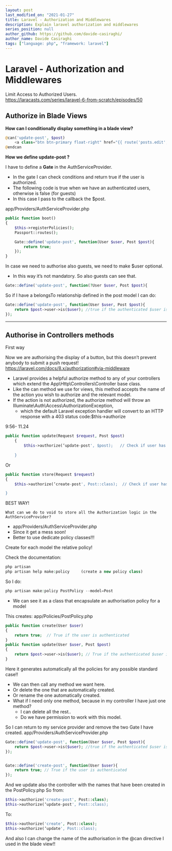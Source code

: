 ```yaml
---
layout: post
last_modified_on: "2021-01-27"
title: Laravel - Authorization and Middlewares
description: Explain laravel authorization and middlewares
series_position: null
author_github: https://github.com/davide-casiraghi/
author_name: Davide Casiraghi
tags: ["language: php", "framework: laravel"]
---
```


# Laravel - Authorization and Middlewares

Limit Access to Authorized Users.   
https://laracasts.com/series/laravel-6-from-scratch/episodes/50


## Authorize in Blade Views

**How can I conditionally display something in a blade view?**

``` php
@can('update-post', $post)
    <a class="btn btn-primary float-right" href="{{ route('posts.edit',$post->id) }}">Edit</a>
@endcan
```

**How we define update-post ?**   

I have to define a **Gate**  in the AuthServiceProvider.
- In the gate I can check conditions and return true if the user is authorized.
- The following code is true when we have an authenticated users, otherwise is false (for guests)
- In this case I pass to the callback the $post.

app/Providers/AuthServiceProvider.php
``` php
public function boot()
{
    $this->registerPolicies();
    Passport::routes();

    Gate::define('update-post', function(User $user, Post $post){
        return true;
    });
}
```

In case we need to authorise also guests, we need to make $user optional.
- In this way it’s not mandatory. So also guests can see that.
``` php
Gate::define('update-post', function(?User $user, Post $post){
```


So if I have a belongsTo relationship defined in the post model I can do:
``` php
Gate::define('update-post', function(User $user, Post $post){
    return $post->user->is($user); //true if the authenticated $user is the post creator ($post->user)
});
```


---

## Authorise in Controllers methods


First way

Now we are authorising the display of a button, but this doesn’t prevent anybody to submit a push request!
https://laravel.com/docs/8.x/authorization#via-middleware
- Laravel provides a helpful authorize method to any of your controllers which extend the App\Http\Controllers\Controller base class.
- Like the can method we use for views, this method accepts the name of the action you wish to authorize and the relevant model.
- If the action is not authorized, the authorize method will throw an Illuminate\Auth\Access\AuthorizationException,
  - which the default Laravel exception handler will convert to an HTTP response with a 403 status code:$this->authorize

9:56- 11.24
``` php
public function update(Request $request, Post $post)
    {
        $this->authorize(‘update-post', $post);   // Check if user has permissions to update-post
        
    }
```
Or
``` php
public function store(Request $request)
{
    $this->authorize(‘create-post', Post::class);  // Check if user has permissions to create-post

}
```

BEST WAY!


```
What can we do to void to store all the Authorization logic in the AuthServiceProvider?
```
- app/Providers/AuthServiceProvider.php
- Since it get a mess soon!
- Better to use dedicate policy classes!!!

Create for each model the relative policy!

Check the documentation:
``` php
php artisan
php artisan help make:policy     (create a new policy class)
```

So I do:
``` php
php artisan make:policy PostPolicy --model=Post
```

- We can see it as a class that encapsulate an authorisation policy for a model

This creates:
app/Policies/PostPolicy.php
``` php
public function create(User $user)
{
    return true;  // True if the user is authenticated
}
public function update(User $user, Post $post)
{
    return $post->user->is($user); // True if the authenticated $user is the post creator ($post->user)
}
```

Here it generates automatically all the policies for any possible standard case!!
- We can then call any method we want here.
- Or delete the one that are automatically created.
- Or rename the one automatically created.
- What if I need only one method, because in my controller I have just one method?
  - I can delete all the rest..
  - Do we have permission to work with this model.

So I can return to my service provider and remove the two Gate I have created.
app/Providers/AuthServiceProvider.php
``` php
Gate::define('update-post', function(User $user, Post $post){
    return $post->user->is($user); //true if the authenticated $user is the post creator ($post->user)
});


Gate::define('create-post', function(User $user){
    return true; // True if the user is authenticated
});
```

And we update also the controller with the names that have been created in the PostPolicy.php
So from:
``` php
$this->authorize('create-post', Post::class);
$this->authorize(‘update-post', Post::class);
```
To:
``` php
$this->authorize('create', Post::class);
$this->authorize(‘update', Post::class);
```

And also I can change the name of the authorisation in the @can directive I used in the blade view!!